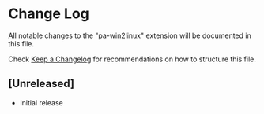# Change Log

All notable changes to the "pa-win2linux" extension will be documented in this file.

Check [Keep a Changelog](http://keepachangelog.com/) for recommendations on how to structure this file.

## [Unreleased]

- Initial release